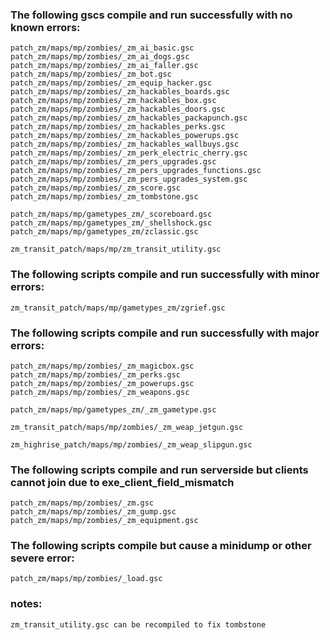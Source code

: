### The following gscs compile and run successfully with no known errors:
```
patch_zm/maps/mp/zombies/_zm_ai_basic.gsc
patch_zm/maps/mp/zombies/_zm_ai_dogs.gsc
patch_zm/maps/mp/zombies/_zm_ai_faller.gsc
patch_zm/maps/mp/zombies/_zm_bot.gsc
patch_zm/maps/mp/zombies/_zm_equip_hacker.gsc
patch_zm/maps/mp/zombies/_zm_hackables_boards.gsc
patch_zm/maps/mp/zombies/_zm_hackables_box.gsc
patch_zm/maps/mp/zombies/_zm_hackables_doors.gsc
patch_zm/maps/mp/zombies/_zm_hackables_packapunch.gsc
patch_zm/maps/mp/zombies/_zm_hackables_perks.gsc
patch_zm/maps/mp/zombies/_zm_hackables_powerups.gsc
patch_zm/maps/mp/zombies/_zm_hackables_wallbuys.gsc
patch_zm/maps/mp/zombies/_zm_perk_electric_cherry.gsc
patch_zm/maps/mp/zombies/_zm_pers_upgrades.gsc
patch_zm/maps/mp/zombies/_zm_pers_upgrades_functions.gsc
patch_zm/maps/mp/zombies/_zm_pers_upgrades_system.gsc
patch_zm/maps/mp/zombies/_zm_score.gsc
patch_zm/maps/mp/zombies/_zm_tombstone.gsc
```
```
patch_zm/maps/mp/gametypes_zm/_scoreboard.gsc
patch_zm/maps/mp/gametypes_zm/_shellshock.gsc
patch_zm/maps/mp/gametypes_zm/zclassic.gsc
```
```
zm_transit_patch/maps/mp/zm_transit_utility.gsc
```
### The following scripts compile and run successfully with minor errors:
```
zm_transit_patch/maps/mp/gametypes_zm/zgrief.gsc
```
### The following scripts compile and run successfully with major errors:
```
patch_zm/maps/mp/zombies/_zm_magicbox.gsc
patch_zm/maps/mp/zombies/_zm_perks.gsc
patch_zm/maps/mp/zombies/_zm_powerups.gsc
patch_zm/maps/mp/zombies/_zm_weapons.gsc
```

```
patch_zm/maps/mp/gametypes_zm/_zm_gametype.gsc
```

```
zm_transit_patch/maps/mp/zombies/_zm_weap_jetgun.gsc
```
```
zm_highrise_patch/maps/mp/zombies/_zm_weap_slipgun.gsc
```
### The following scripts compile and run serverside but clients cannot join due to exe_client_field_mismatch
```
patch_zm/maps/mp/zombies/_zm.gsc
patch_zm/maps/mp/zombies/_zm_gump.gsc
patch_zm/maps/mp/zombies/_zm_equipment.gsc
```
### The following scripts compile but cause a minidump or other severe error:
```
patch_zm/maps/mp/zombies/_load.gsc
```

### notes:
```
zm_transit_utility.gsc can be recompiled to fix tombstone
```
